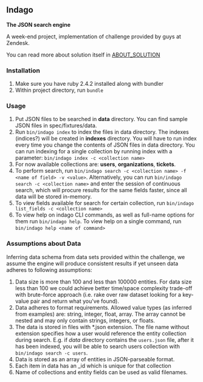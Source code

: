 ## Indago
**The JSON search engine**

A week-end project, implementation of challenge provided by guys at Zendesk.

You can read more about solution itself in [ABOUT_SOLUTION](ABOUT_SOLUTION.md) 

### Installation
1. Make sure you have ruby 2.4.2 installed along with bundler
1. Within project directory, run `bundle`

### Usage
1. Put JSON files to be searched in **data** directory. You can find sample JSON files in spec/fixtures/data.
1. Run `bin/indago index` to index the files in data directory. The indexes (indices?) will be created in **indexes** 
directory. You will have to run index every time you change the contents of JSON files in data directory. You can
 run indexing for a single collection by running index with a parameter: `bin/indago index -c <collection name>`
1. For now available collections are: **users**, **organizations**, **tickets**. 
1. To perform search, run `bin/indago search -c <collection name> -f <name of field> -v <value>`. Alternatively,
you can run `bin/indago search -c <collection name>` and enter the session of continuous search, which will procure
results for the same fields faster, since all data will be stored in-memory.
1. To view fields available for search for certain collection, run `bin/indago list_fields -c <collection name>`
1. To view help on indago CLI commands, as well as full-name options for them run `bin/indago help`. To view help on 
a single command, run `bin/indago help <name of command>`

### Assumptions about Data
Inferring data schema from data sets provided within the challenge, we assume the engine will produce consistent 
results if yet unseen data adheres to following assumptions: 

1. Data size is more than 100 and less than 100000 entities. For data size less than 100 we could achieve better 
time/space complexity trade-off with brute-force approach (i.e. rake over raw dataset looking for a key-value pair and 
return what you've found).
1. Data adheres to format requirements. Allowed value types (as inferred from examples) are: string, integer, float, 
array. The array cannot be nested and may only contain strings, integers, or floats. 
1. The data is stored in files with *.json extension. The file name without extension specifies how a user would 
reference the entity collection during search. E.g. if *data* directory contains the `users.json` file, after it has
been indexed, you will be able to search users collection with `bin/indago search -c users`.
1. Data is stored as an array of entities in JSON-parseable format.
1. Each item in data has an _id which is unique for that collection
1. Name of collections and entity fields can be used as valid filenames.
